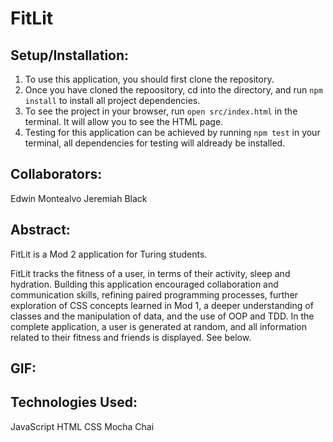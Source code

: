 # FitLit


## Setup/Installation:

1. To use this application, you should first clone the repository. 
2. Once you have cloned the repoository, cd into the directory, and run `npm install` to install all project dependencies.
3. To see the project in your browser, run `open src/index.html` in the terminal. It will allow you to see the HTML page.
4. Testing for this application can be achieved by running `npm test` in your terminal, all dependencies for testing will aldready be installed.

## Collaborators:
Edwin Montealvo
Jeremiah Black

## Abstract:
FitLit is a Mod 2 application for Turing students. 

FitLit tracks the fitness of a user, in terms of their activity, sleep and hydration. Building this application encouraged collaboration and communication skills, refining paired programming processes, further exploration of CSS concepts learned in Mod 1, a deeper understanding of classes and the manipulation of data, and the use of OOP and TDD. In the complete application, a user is generated at random, and all information related to their fitness and friends is displayed. See below.

## GIF:

## Technologies Used:
JavaScript
HTML
CSS
Mocha
Chai



